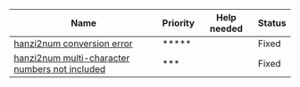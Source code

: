 |Name|Priority|Help needed|Status|
|---|---|---|---|
|[hanzi2num conversion error](https://github.com/LingDong-/wenyan-lang/issues/114)|  ***** | | Fixed |
|[hanzi2num multi-character numbers not included](https://github.com/LingDong-/wenyan-lang/issues/130) |  *** | | Fixed |

